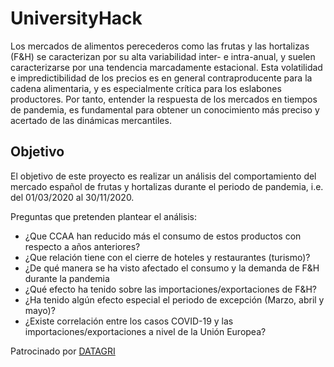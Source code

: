 # UniversityHack 

Los mercados de alimentos perecederos como las frutas y las hortalizas (F&H) se caracterizan por su alta variabilidad inter- e intra-anual, 
y suelen caracterizarse por una tendencia marcadamente estacional. Esta volatilidad e impredictibilidad de los precios es en general contraproducente 
para la cadena alimentaria, y es especialmente crítica para los eslabones productores. Por tanto, entender la respuesta de los mercados en tiempos de pandemia, 
es fundamental para obtener un conocimiento más preciso y acertado de las dinámicas mercantiles.

## Objetivo 

El objetivo de este proyecto es realizar un análisis del comportamiento del mercado español de frutas y hortalizas durante el periodo de pandemia, i.e. del 01/03/2020 al 30/11/2020. 

Preguntas que pretenden plantear el análisis:

- ¿Que CCAA han reducido más el consumo de estos productos con respecto a años anteriores?
- ¿Que relación tiene con el cierre de hoteles y restaurantes (turismo)?
- ¿De qué manera se ha visto afectado el consumo y la demanda de F&H durante la pandemia 
- ¿Qué efecto ha tenido sobre las importaciones/exportaciones de F&H?
- ¿Ha tenido algún efecto especial el periodo de excepción (Marzo, abril y mayo)?
- ¿Existe correlación entre los casos COVID-19 y las importaciones/exportaciones a nivel de la Unión Europea?

Patrocinado por [DATAGRI](https://www.datagri.org/)
